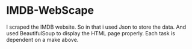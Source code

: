 # IMDB-WebScape
I scraped the IMDB website. So in that i used Json to store the data. And used BeautifulSoup to display the HTML page properly. Each task is dependent on a make above.
